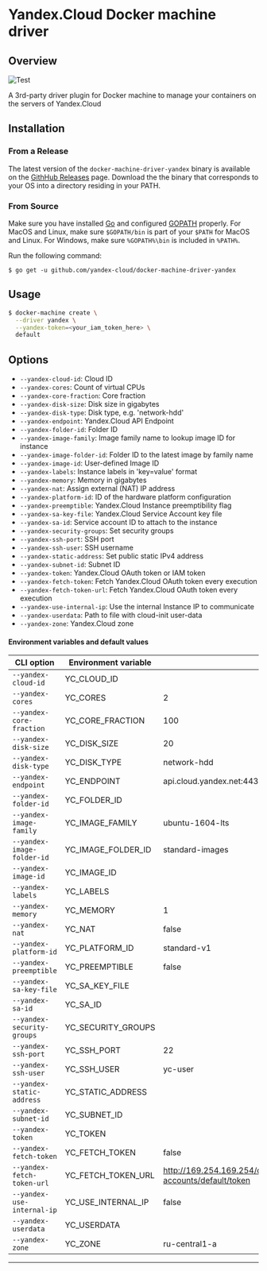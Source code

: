 # Yandex.Cloud Docker machine driver
## Overview

![Test](https://github.com/yandex-cloud/docker-machine-driver-yandex/actions/workflows/test.yml/badge.svg)

A 3rd-party driver plugin for Docker machine to manage your containers on the servers of Yandex.Cloud

## Installation
### From a Release

The latest version of the `docker-machine-driver-yandex` binary is available on the
[GithHub Releases](https://github.com/yandex-cloud/docker-machine-driver-yandex/releases) page.
Download the the binary that corresponds to your OS into a directory residing in your PATH.

### From Source

Make sure you have installed [Go](http://www.golang.org) and configured [GOPATH](http://golang.org/doc/code.html#GOPATH)
properly. For MacOS and Linux, make sure `$GOPATH/bin` is part of your `$PATH` for MacOS and Linux.
For Windows, make sure `%GOPATH%\bin` is included in `%PATH%`.

Run the following command:
```shell
$ go get -u github.com/yandex-cloud/docker-machine-driver-yandex
```

## Usage
```bash
$ docker-machine create \
  --driver yandex \
  --yandex-token=<your_iam_token_here> \
  default
```

## Options

- `--yandex-cloud-id`: Cloud ID
- `--yandex-cores`: Count of virtual CPUs
- `--yandex-core-fraction`: Core fraction
- `--yandex-disk-size`: Disk size in gigabytes
- `--yandex-disk-type`: Disk type, e.g. 'network-hdd'
- `--yandex-endpoint`: Yandex.Cloud API Endpoint
- `--yandex-folder-id`: Folder ID
- `--yandex-image-family`: Image family name to lookup image ID for instance
- `--yandex-image-folder-id`: Folder ID to the latest image by family name
- `--yandex-image-id`: User-defined Image ID
- `--yandex-labels`: Instance labels in 'key=value' format
- `--yandex-memory`: Memory in gigabytes
- `--yandex-nat`: Assign external (NAT) IP address
- `--yandex-platform-id`: ID of the hardware platform configuration
- `--yandex-preemptible`: Yandex.Cloud Instance preemptibility flag
- `--yandex-sa-key-file`: Yandex.Cloud Service Account key file
- `--yandex-sa-id`: Service account ID to attach to the instance
- `--yandex-security-groups`: Set security groups
- `--yandex-ssh-port`: SSH port
- `--yandex-ssh-user`: SSH username
- `--yandex-static-address`: Set public static IPv4 address
- `--yandex-subnet-id`: Subnet ID
- `--yandex-token`: Yandex.Cloud OAuth token or IAM token
- `--yandex-fetch-token`: Fetch Yandex.Cloud OAuth token every execution
- `--yandex-fetch-token-url`: Fetch Yandex.Cloud OAuth token every execution
- `--yandex-use-internal-ip`: Use the internal Instance IP to communicate
- `--yandex-userdata`: Path to file with cloud-init user-data
- `--yandex-zone`: Yandex.Cloud zone

#### Environment variables and default values

| CLI option                 | Environment variable | Default Value            |
|----------------------------|----------------------|--------------------------|
| `--yandex-cloud-id`        | YC_CLOUD_ID          |                          |
| `--yandex-cores`           | YC_CORES             | 2                        |
| `--yandex-core-fraction`   | YC_CORE_FRACTION     | 100                      |
| `--yandex-disk-size`       | YC_DISK_SIZE         | 20                       |
| `--yandex-disk-type`       | YC_DISK_TYPE         | network-hdd              |
| `--yandex-endpoint`        | YC_ENDPOINT          | api.cloud.yandex.net:443 |
| `--yandex-folder-id`       | YC_FOLDER_ID         |                          |
| `--yandex-image-family`    | YC_IMAGE_FAMILY      | ubuntu-1604-lts          |
| `--yandex-image-folder-id` | YC_IMAGE_FOLDER_ID   | standard-images          |
| `--yandex-image-id`        | YC_IMAGE_ID          |                          |
| `--yandex-labels`          | YC_LABELS            |                          |
| `--yandex-memory`          | YC_MEMORY            | 1                        |
| `--yandex-nat`             | YC_NAT               | false                    |
| `--yandex-platform-id`     | YC_PLATFORM_ID       | standard-v1              |
| `--yandex-preemptible`     | YC_PREEMPTIBLE       | false                    |
| `--yandex-sa-key-file`     | YC_SA_KEY_FILE       |                          |
| `--yandex-sa-id`           | YC_SA_ID             |                          |
| `--yandex-security-groups` | YC_SECURITY_GROUPS   |                          |
| `--yandex-ssh-port`        | YC_SSH_PORT          | 22                       |
| `--yandex-ssh-user`        | YC_SSH_USER          | yc-user                  |
| `--yandex-static-address`  | YC_STATIC_ADDRESS    |                          |
| `--yandex-subnet-id`       | YC_SUBNET_ID         |                          |
| `--yandex-token`           | YC_TOKEN             |                          |
| `--yandex-fetch-token`     | YC_FETCH_TOKEN       | false                    |
| `--yandex-fetch-token-url` | YC_FETCH_TOKEN_URL   | http://169.254.169.254/computeMetadata/v1/instance/service-accounts/default/token |
| `--yandex-use-internal-ip` | YC_USE_INTERNAL_IP   | false                    |
| `--yandex-userdata`        | YC_USERDATA          |                          |
| `--yandex-zone`            | YC_ZONE              | ru-central1-a            |
---
